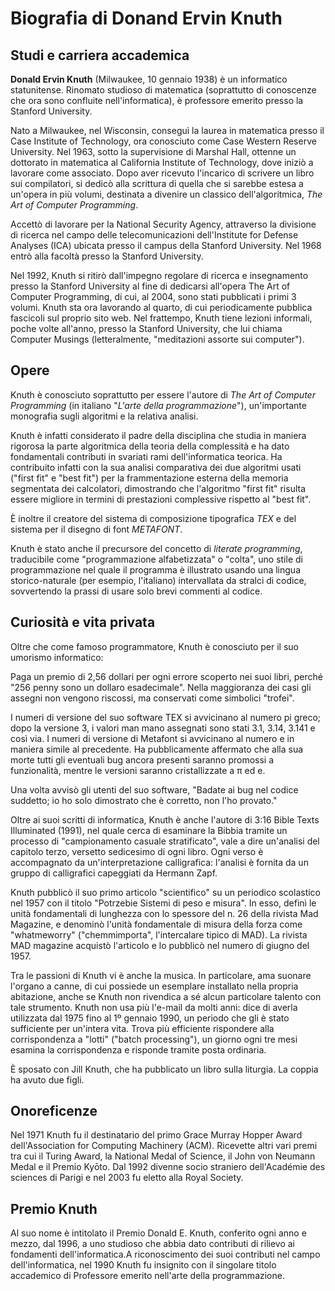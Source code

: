 # Biografia di Donand Ervin Knuth
## Studi e carriera accademica
**Donald Ervin Knuth** (Milwaukee, 10 gennaio 1938) è un informatico statunitense. Rinomato studioso di matematica (soprattutto di conoscenze che ora sono confluite nell'informatica), è professore emerito presso la Stanford University. 

Nato a Milwaukee, nel Wisconsin, conseguì la laurea in matematica presso il Case Institute of Technology, ora conosciuto come Case Western Reserve University. Nel 1963, sotto la supervisione di Marshal Hall, ottenne un dottorato in matematica al California Institute of Technology, dove iniziò a lavorare come associato. Dopo aver ricevuto l'incarico di scrivere un libro sui compilatori, si dedicò alla scrittura di quella che si sarebbe estesa a un'opera in più volumi, destinata a divenire un classico dell'algoritmica, *The Art of Computer Programming*.

Accettò di lavorare per la National Security Agency, attraverso la divisione di ricerca nel campo delle telecomunicazioni dell'Institute for Defense Analyses (ICA) ubicata presso il campus della Stanford University. Nel 1968 entrò alla facoltà presso la Stanford University. 

Nel 1992, Knuth si ritirò dall'impegno regolare di ricerca e insegnamento presso la Stanford University al fine di dedicarsi all'opera The Art of Computer Programming, di cui, al 2004, sono stati pubblicati i primi 3 volumi. Knuth sta ora lavorando al quarto, di cui periodicamente pubblica fascicoli sul proprio sito web. Nel frattempo, Knuth tiene lezioni informali, poche volte all'anno, presso la Stanford University, che lui chiama Computer Musings (letteralmente, "meditazioni assorte sui computer").
## Opere
Knuth è conosciuto soprattutto per essere l'autore di *The Art of Computer Programming* (in italiano "*L'arte della programmazione*"), un'importante monografia sugli algoritmi e la relativa analisi.

Knuth è infatti considerato il padre della disciplina che studia in maniera rigorosa la parte algoritmica della teoria della complessità e ha dato fondamentali contributi in svariati rami dell'informatica teorica. Ha contribuito infatti con la sua analisi comparativa dei due algoritmi usati ("first fit" e "best fit") per la frammentazione esterna della memoria segmentata dei calcolatori, dimostrando che l'algoritmo "first fit" risulta essere migliore in termini di prestazioni complessive rispetto al "best fit".

È inoltre il creatore del sistema di composizione tipografica *TEX* e del sistema per il disegno di font *METAFONT*.

Knuth è stato anche il precursore del concetto di *literate programming*, traducibile come "programmazione alfabetizzata" o "colta", uno stile di programmazione nel quale il programma è illustrato usando una lingua storico-naturale (per esempio, l'italiano) intervallata da stralci di codice, sovvertendo la prassi di usare solo brevi commenti al codice.

## Curiosità e vita privata
Oltre che come famoso programmatore, Knuth è conosciuto per il suo umorismo informatico:

Paga un premio di 2,56 dollari per ogni errore scoperto nei suoi libri, perché "256 penny sono un dollaro esadecimale". Nella maggioranza dei casi gli assegni non vengono riscossi, ma conservati come simbolici "trofei".

I numeri di versione del suo software TEX si avvicinano al numero pi greco; dopo la versione 3, i valori man mano assegnati sono stati 3.1, 3.14, 3.141 e così via. I numeri di versione di Metafont si avvicinano al numero e in maniera simile al precedente. Ha pubblicamente affermato che alla sua morte tutti gli eventuali bug ancora presenti saranno promossi a funzionalità, mentre le versioni saranno cristallizzate a π ed e.

Una volta avvisò gli utenti del suo software, "Badate ai bug nel codice suddetto; io ho solo dimostrato che è corretto, non l'ho provato."

Oltre ai suoi scritti di informatica, Knuth è anche l'autore di 3:16 Bible Texts Illuminated (1991), nel quale cerca di esaminare la Bibbia tramite un processo di "campionamento casuale stratificato", vale a dire un'analisi del capitolo terzo, versetto sedicesimo di ogni libro. Ogni verso è accompagnato da un'interpretazione calligrafica: l'analisi è fornita da un gruppo di calligrafici capeggiati da Hermann Zapf.

Knuth pubblicò il suo primo articolo "scientifico" su un periodico scolastico nel 1957 con il titolo "Potrzebie Sistemi di peso e misura". In esso, definì le unità fondamentali di lunghezza con lo spessore del n. 26 della rivista Mad Magazine, e denominò l'unità fondamentale di misura della forza come "whatmeworry" ("chemmimporta", l'intercalare tipico di MAD). La rivista MAD magazine acquistò l'articolo e lo pubblicò nel numero di giugno del 1957.

Tra le passioni di Knuth vi è anche la musica. In particolare, ama suonare l'organo a canne, di cui possiede un esemplare installato nella propria abitazione, anche se Knuth non rivendica a sé alcun particolare talento con tale strumento. Knuth non usa più l'e-mail da molti anni: dice di averla utilizzata dal 1975 fino al 1º gennaio 1990, un periodo che gli è stato sufficiente per un'intera vita. Trova più efficiente rispondere alla corrispondenza a "lotti" ("batch processing"), un giorno ogni tre mesi esamina la corrispondenza e risponde tramite posta ordinaria.

È sposato con Jill Knuth, che ha pubblicato un libro sulla liturgia. La coppia ha avuto due figli.

## Onoreficenze
Nel 1971 Knuth fu il destinatario del primo Grace Murray Hopper Award dell'Association for Computing Machinery (ACM). Ricevette altri vari premi tra cui il Turing Award, la National Medal of Science, il John von Neumann Medal e il Premio Kyōto. Dal 1992 divenne socio straniero dell'Académie des sciences di Parigi e nel 2003 fu eletto alla Royal Society.
## Premio Knuth
Al suo nome è intitolato il Premio Donald E. Knuth, conferito ogni anno e mezzo, dal 1996, a uno studioso che abbia dato contributi di rilievo ai fondamenti dell'informatica.A riconoscimento dei suoi contributi nel campo dell'informatica, nel 1990 Knuth fu insignito con il singolare titolo accademico di Professore emerito nell'arte della programmazione.